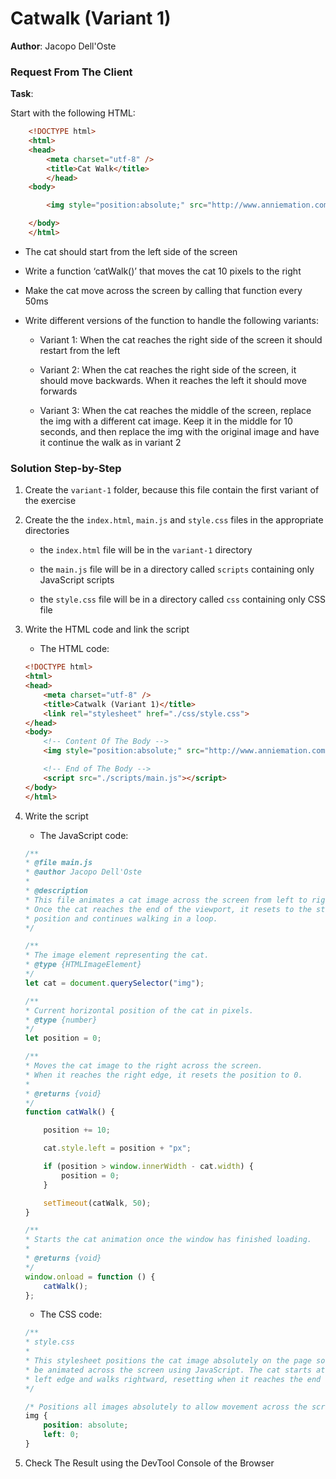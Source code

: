 # Catwalk (Variant 1)

**Author**: Jacopo Dell'Oste 

### Request From The Client

**Task**: 

Start with the following HTML:

```html
    <!DOCTYPE html>
    <html>
    <head>
        <meta charset="utf-8" />
        <title>Cat Walk</title>
        </head>
    <body>

        <img style="position:absolute;" src="http://www.anniemation.com/clip_art/images/cat-walk.gif">

    </body>
    </html>

```
- The cat should start from the left side of the screen

- Write a function ‘catWalk()’ that moves the cat 10 pixels to the right

- Make the cat move across the screen by calling that function every 50ms

- Write different versions of the function to handle the following variants:

    
    + Variant 1: When the cat reaches the right side of the screen it should restart from the left
    
    + Variant 2: When the cat reaches the right side of the screen, it should move backwards. When it reaches the left it should move forwards
    
    + Variant 3: When the cat reaches the middle of the screen, replace the img with a different cat image. Keep it in the middle for 10 seconds, and then replace the img with the original image and have it continue the walk as in variant 2

### Solution Step-by-Step

1. Create the  `variant-1` folder, because this file contain the first variant of the exercise

2. Create the the `index.html`, `main.js` and `style.css` files in the appropriate directories

    * the `index.html` file will be in the `variant-1` directory

    * the `main.js` file will be in a directory called `scripts` containing only JavaScript scripts

    * the `style.css` file will be in a directory called `css` containing only CSS file    

3. Write the HTML code and link the script
    
    * The HTML code:

    ```HTML 
    <!DOCTYPE html>
    <html>
    <head>
        <meta charset="utf-8" />
        <title>Catwalk (Variant 1)</title>
        <link rel="stylesheet" href="./css/style.css">
    </head>
    <body>
        <!-- Content Of The Body -->
        <img style="position:absolute;" src="http://www.anniemation.com/clip_art/images/cat-walk.gif">

        <!-- End of The Body -->
        <script src="./scripts/main.js"></script>
    </body>
    </html>
    ```

4. Write the script  

    * The JavaScript code:

    ```javascript
    /**
    * @file main.js
    * @author Jacopo Dell'Oste
    * 
    * @description
    * This file animates a cat image across the screen from left to right.
    * Once the cat reaches the end of the viewport, it resets to the starting
    * position and continues walking in a loop.
    */

    /**
    * The image element representing the cat.
    * @type {HTMLImageElement}
    */
    let cat = document.querySelector("img");

    /**
    * Current horizontal position of the cat in pixels.
    * @type {number}
    */
    let position = 0;

    /**
    * Moves the cat image to the right across the screen.
    * When it reaches the right edge, it resets the position to 0.
    *
    * @returns {void}
    */
    function catWalk() {

        position += 10;

        cat.style.left = position + "px";

        if (position > window.innerWidth - cat.width) {
            position = 0;
        }

        setTimeout(catWalk, 50);
    }

    /**
    * Starts the cat animation once the window has finished loading.
    *
    * @returns {void}
    */
    window.onload = function () {
        catWalk();
    };
    ```

    * The CSS code:

    ```css 
    /**
    * style.css
    *  
    * This stylesheet positions the cat image absolutely on the page so it can
    * be animated across the screen using JavaScript. The cat starts at the
    * left edge and walks rightward, resetting when it reaches the end of the viewport.
    */

    /* Positions all images absolutely to allow movement across the screen */
    img {
        position: absolute;
        left: 0;
    }
    ```

5. Check The Result using the DevTool Console of the Browser
